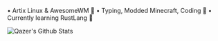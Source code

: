 • Artix Linux & AwesomeWM 🐧
• Typing, Modded Minecraft, Coding 🤍
• Currently learning RustLang 🦀

![Qazer's Github Stats](https://github-readme-stats.vercel.app/api?username=q4zr&show_icons=true&theme=dracula)
